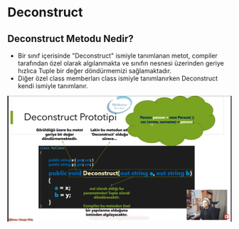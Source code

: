 # Deconstruct

## Deconstruct Metodu Nedir?

* Bir sınıf içerisinde "Deconstruct" ismiyle tanımlanan metot, compiler tarafından özel olarak algılanmakta ve sınıfın nesnesi üzerinden geriye hızlıca Tuple bir değer döndürmemizi sağlamaktadır.
* Diğer özel class memberları class ismiyle tanımlanırken Deconstruct kendi ismiyle tanımlanır.

![deconstructPrototipi](../Ders00_Ekstralar/resimler/deconstructPrototipi.png)
